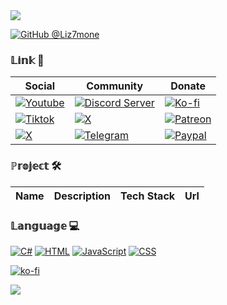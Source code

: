 <img src="https://github.com/dekrypted/dekrypted/blob/output/github-contribution-grid-snake-dark.svg#gh-dark-mode-only">

[![GitHub @Liz7mone](https://img.shields.io/github/followers/Liz7mone?label=follow&style=social)](https://github.com/Liz7mone)


### 𝕃𝕚𝕟𝕜 🔗
| Social | Community | Donate |
| ------ | --------- | ------ |
| [![Youtube](https://img.shields.io/badge/-Youtube-white?style=flat-square&logo=Youtube&logoColor=red)](https://www.youtube.com/@Liz7mone0) | [![Discord Server](https://img.shields.io/badge/-Discord-blue?style=flat-square&logo=Discord&logoColor=white)](https://discord.gg/spatium) | [![Ko-fi](https://img.shields.io/badge/-Ko--Fi-red?style=flat-square&logo=Ko-Fi&logoColor=white)](https://ko-fi.com/liz7mone)
| [![Tiktok](https://img.shields.io/badge/-Tiktok-black?style=flat-square&logo=Tiktok&logoColor=white)](https://www.tiktok.com/@Liz7mone) | [![X](https://img.shields.io/badge/-Telegram-white?style=flat-square&logo=Telegram&logoColor=blue)](https://t.me/Liz7mone) | [![Patreon](https://img.shields.io/badge/-Patreon-black?style=flat-square&logo=Patreon&logoColor=white)](patreon.com/Liz7mone)
| [![X](https://img.shields.io/badge/-Twitter-black?style=flat-square&logo=X&logoColor=white)](https://t.me/Liz7mone) | [![Telegram](https://img.shields.io/badge/-Ko--Fi-red?style=flat-square&logo=Ko-Fi&logoColor=white)](https://paypal.me/Liz7mone0?country.x=IT&locale.x=it_IT) | [![Paypal](https://img.shields.io/badge/-Paypal-blue?style=flat-square&logo=Paypal&logoColor=darkblue)](https://paypal.me/Liz7mone0)

### ℙ𝕣𝕠𝕛𝕖𝕔𝕥 🛠
| Name | Description | Tech Stack | Url |
| ---- | ----------- | ---------- | --- |

### 𝕃𝕒𝕟𝕘𝕦𝕒𝕘𝕖 💻
[![C#](https://custom-icon-badges.demolab.com/badge/C%23-%23239120.svg?logo=cshrp&logoColor=white)](#)
[![HTML](https://img.shields.io/badge/HTML-%23E34F26.svg?logo=html5&logoColor=white)](#)
[![JavaScript](https://img.shields.io/badge/JavaScript-F7DF1E?logo=javascript&logoColor=000)](#)
[![CSS](https://img.shields.io/badge/CSS-1572B6?logo=css3&logoColor=fff)](#)

[![ko-fi](https://ko-fi.com/img/githubbutton_sm.svg)](https://ko-fi.com/M4M013Y6HD)

<!--

<img src="tenor.gif" width="1500">

Other
-
> [!NOTE]
> Useful information that users should know, even when skimming content.

> [!TIP]
> Helpful advice for doing things better or more easily.

> [!IMPORTANT]
> Key information users need to know to achieve their goal.

> [!WARNING]
> Urgent info that needs immediate user attention to avoid problems.

> [!CAUTION]
> Advises about risks or negative outcomes of certain actions.
-->

![](https://raw.githubusercontent.com/Trilokia/Trilokia/379277808c61ef204768a61bbc5d25bc7798ccf1/bottom_header.svg)
